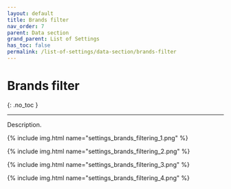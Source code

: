 ```yaml
---
layout: default
title: Brands filter
nav_order: 7
parent: Data section
grand_parent: List of Settings
has_toc: false
permalink: /list-of-settings/data-section/brands-filter
---
```


# Brands filter
{: .no_toc }

---

Description.

{% include img.html name="settings_brands_filtering_1.png" %}

{% include img.html name="settings_brands_filtering_2.png" %}

{% include img.html name="settings_brands_filtering_3.png" %}

{% include img.html name="settings_brands_filtering_4.png" %}